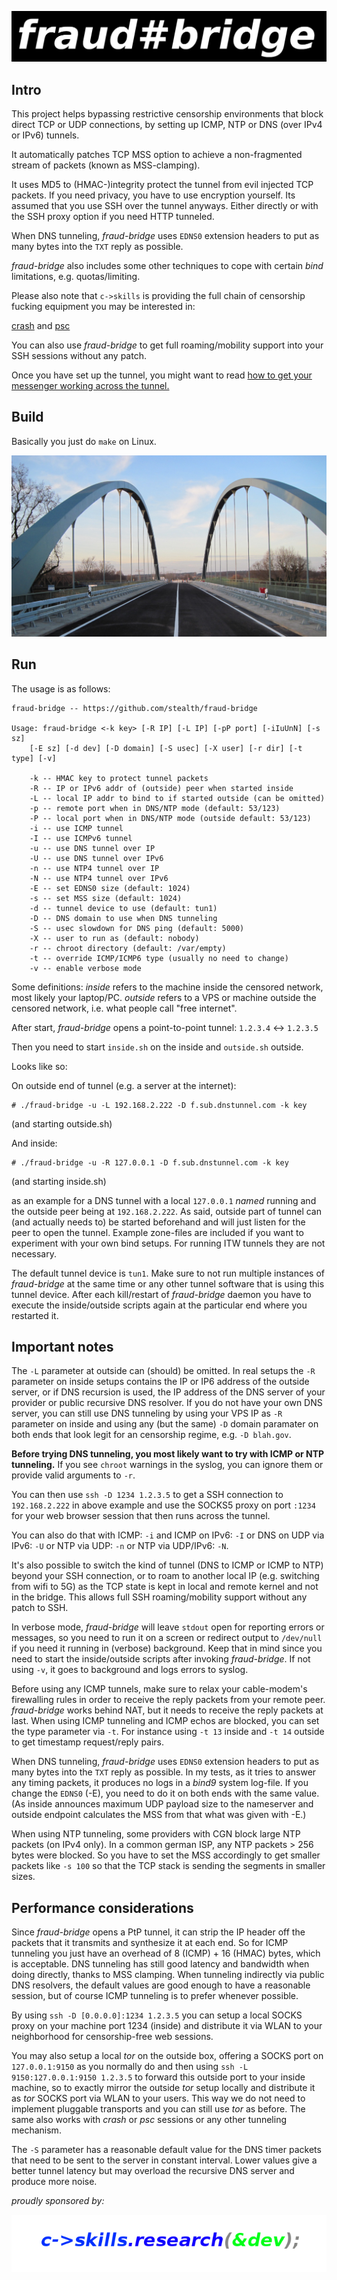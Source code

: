 
<p align="center">
<img src="https://github.com/stealth/fraud-bridge/blob/master/fraud-bridge.jpg" />
</p>


Intro
-----

This project helps bypassing restrictive censorship environments that block
direct TCP or UDP connections, by setting up ICMP, NTP or DNS (over IPv4 or IPv6)
tunnels.

It automatically patches TCP MSS option to achieve a non-fragmented stream of packets (known as MSS-clamping).

It uses MD5 to (HMAC-)integrity protect the tunnel from evil injected TCP packets. If you need privacy,
you have to use encryption yourself. Its assumed that you use SSH over the tunnel anyways.
Either directly or with the SSH proxy option if you need HTTP tunneled.

When DNS tunneling, *fraud-bridge* uses `EDNS0` extension headers to put as many bytes into
the `TXT` reply as possible.

*fraud-bridge* also includes some other techniques to cope with certain *bind* limitations, e.g. quotas/limiting.

Please also note that `c->skills` is providing the full chain of censorship fucking equipment you may be interested in:

[crash](https://github.com/stealth/crash) and [psc](https://github.com/stealth/psc)

You can also use *fraud-bridge* to get full roaming/mobility support into your SSH sessions without any
patch.

Once you have set up the tunnel, you might want to read [how to get your messenger working across the tunnel.](https://github.com/stealth/crash/blob/master/contrib/proxywars.md)

Build
-----

Basically you just do `make` on Linux.

<p align="center">
<img src="https://github.com/stealth/fraud-bridge/blob/master/bridge.jpg" />
</p>


Run
---

The usage is as follows:

```
fraud-bridge -- https://github.com/stealth/fraud-bridge

Usage: fraud-bridge <-k key> [-R IP] [-L IP] [-pP port] [-iIuUnN] [-s sz]
	[-E sz] [-d dev] [-D domain] [-S usec] [-X user] [-r dir] [-t type] [-v]

	-k -- HMAC key to protect tunnel packets
	-R -- IP or IPv6 addr of (outside) peer when started inside
	-L -- local IP addr to bind to if started outside (can be omitted)
	-p -- remote port when in DNS/NTP mode (default: 53/123)
	-P -- local port when in DNS/NTP mode (outside default: 53/123)
	-i -- use ICMP tunnel
	-I -- use ICMPv6 tunnel
	-u -- use DNS tunnel over IP
	-U -- use DNS tunnel over IPv6
	-n -- use NTP4 tunnel over IP
	-N -- use NTP4 tunnel over IPv6
	-E -- set EDNS0 size (default: 1024)
	-s -- set MSS size (default: 1024)
	-d -- tunnel device to use (default: tun1)
	-D -- DNS domain to use when DNS tunneling
	-S -- usec slowdown for DNS ping (default: 5000)
	-X -- user to run as (default: nobody)
	-r -- chroot directory (default: /var/empty)
	-t -- override ICMP/ICMP6 type (usually no need to change)
	-v -- enable verbose mode
```

Some definitions: *inside* refers to the machine inside the censored network,
most likely your laptop/PC. *outside* refers to a VPS or machine outside the
censored network, i.e. what people call "free internet".

After start, *fraud-bridge* opens a point-to-point tunnel: `1.2.3.4` <-> `1.2.3.5`

Then you need to start `inside.sh` on the inside and `outside.sh` outside.

Looks like so:

On outside end of tunnel (e.g. a server at the internet):
```
# ./fraud-bridge -u -L 192.168.2.222 -D f.sub.dnstunnel.com -k key
```
(and starting outside.sh)

And inside:

```
# ./fraud-bridge -u -R 127.0.0.1 -D f.sub.dnstunnel.com -k key
```
(and starting inside.sh)

as an example for a DNS tunnel with a local `127.0.0.1` *named* running and
the outside peer being at `192.168.2.222`. As said, outside part of
tunnel can (and actually needs to) be started beforehand and will just
listen for the peer to open the tunnel. Example zone-files are included if
you want to experiment with your own bind setups. For running ITW tunnels
they are not necessary.

The default tunnel device is `tun1`. Make sure to not run multiple instances of
*fraud-bridge* at the same time or any other tunnel software that is using this
tunnel device. After each kill/restart of *fraud-bridge* daemon you have to execute the
inside/outside scripts again at the particular end where you restarted it.

Important notes
---------------

The `-L` parameter at outside can (should) be omitted. In real setups the `-R` parameter
on inside setups contains the IP or IP6 address of the outside server, or if
DNS recursion is used, the IP address of the DNS server of your provider or
public recursive DNS resolver. If you do not have your own DNS server,
you can still use DNS tunneling by using your VPS IP as `-R` parameter
on inside and using any (but the same) `-D` domain paramater on both ends
that look legit for an censorship regime, e.g. `-D blah.gov`.

**Before trying DNS tunneling, you most likely want to try with ICMP or NTP tunneling.**
If you see `chroot` warnings in the syslog, you can ignore them or provide
valid arguments to `-r`.

You can then use `ssh -D 1234 1.2.3.5` to get a SSH connection to `192.168.2.222`
in above example and use the SOCKS5 proxy on port `:1234` for your web browser session
that then runs across the tunnel.

You can also do that with ICMP: `-i` and ICMP on IPv6: `-I` or DNS on UDP via
IPv6: `-U` or NTP via UDP: `-n` or NTP via UDP/IPv6: `-N`.

It's also possible to switch the kind of tunnel (DNS to ICMP or ICMP to NTP) beyond your SSH connection,
or to roam to another local IP (e.g. switching from wifi to 5G) as the TCP state is kept in local and remote
kernel and not in the bridge. This allows full SSH roaming/mobility support without any patch to SSH.

In verbose mode, *fraud-bridge* will leave `stdout` open for reporting errors or messages,
so you need to run it on a screen or redirect output to `/dev/null` if you need
it running in (verbose) background. Keep that in mind since you need to start the inside/outside
scripts after invoking *fraud-bridge*. If not using `-v`, it goes to background and logs
errors to syslog.

Before using any ICMP tunnels, make sure to relax your cable-modem's firewalling rules
in order to receive the reply packets from your remote peer. *fraud-bridge* works behind
NAT, but it needs to receive the reply packets at last. When using ICMP tunneling and ICMP echos
are blocked, you can set the type parameter via `-t`. For instance using `-t 13` inside and `-t 14`
outside to get timestamp request/reply pairs.

When DNS tunneling, *fraud-bridge* uses `EDNS0` extension headers to put as many bytes into
the `TXT` reply as possible. In my tests, as it tries to answer any timing
packets, it produces no logs in a *bind9* system log-file. If you change
the `EDNS0` (-E), you need to do it on both ends with the same value.
(As inside announces maximum UDP payload size to the nameserver and outside
endpoint calculates the MSS from that what was given with -E.)

When using NTP tunneling, some providers with CGN block large NTP packets (on IPv4 only). In a common german
ISP, any NTP packets > 256 bytes were blocked. So you have to set the MSS accordingly to get smaller packets
like `-s 100` so that the TCP stack is sending the segments in smaller sizes.

Performance considerations
--------------------------

Since *fraud-bridge* opens a PtP tunnel, it can strip the IP header off the packets
that it transmits and synthesize it at each end. So for ICMP tunneling you just have
an overhead of 8 (ICMP) + 16 (HMAC) bytes, which is acceptable. DNS tunneling has still good latency and
bandwidth when doing directly, thanks to MSS clamping. When tunneling indirectly via public
DNS resolvers, the default values are good enough to have a reasonable session, but of course
ICMP tunneling is to prefer whenever possible.

By using `ssh -D [0.0.0.0]:1234 1.2.3.5` you can setup a local SOCKS proxy on your machine
port 1234 (inside) and distribute it via WLAN to your neighborhood for censorship-free web sessions.

You may also setup a local *tor* on the outside box, offering a SOCKS port on `127.0.0.1:9150`
as you normally do and then using `ssh -L 9150:127.0.0.1:9150 1.2.3.5` to forward this outside
port to your inside machine, so to exactly mirror the outside *tor* setup locally and distribute it
as *tor* SOCKS port via WLAN to your users. This way we do not need to implement pluggable transports
and you can still use *tor* as before. The same also works with *crash* or *psc* sessions or any other
tunneling mechanism.

The `-S` parameter has a reasonable default value for the DNS timer packets that need to be sent
to the server in constant interval. Lower values give a better tunnel latency but may overload
the recursive DNS server and produce more noise.


*proudly sponsored by:*
<p align="center">
<a href="https://github.com/c-skills/welcome">
<img src="https://github.com/c-skills/welcome/blob/master/logo.jpg"/>
</a>
</p>

